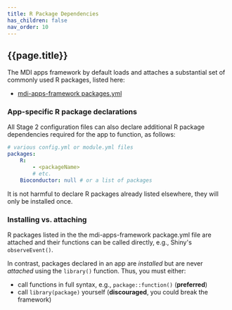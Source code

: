 ```yaml
---
title: R Package Dependencies
has_children: false
nav_order: 10
---
```


## {{page.title}}

The MDI apps framework by default loads and attaches a substantial
set of commonly used R packages, listed here:

- [mdi-apps-framework packages.yml](https://github.com/MiDataInt/mdi-apps-framework/blob/main/shiny/shared/global/packages/packages.yml)

### App-specific R package declarations

All Stage 2 configuration files can also declare additional R package dependencies
required for the app to function, as follows:

```yml
# various config.yml or module.yml files
packages:
    R:  
        - <packageName>
        # etc.
    Bioconductor: null # or a list of packages
```

It is not harmful to declare R packages already listed elsewhere, 
they will only be installed once.

### Installing vs. attaching

R packages listed in the the mdi-apps-framework package.yml file are attached and 
their functions can be called directly, e.g., Shiny's <code>observeEvent()</code>.

In contrast, packages declared in an app are _installed_ but are never _attached_ 
using the <code>library()</code> function. Thus, you must either:

- call functions in full syntax, e.g., `package::function()` (**preferred**)
- call `library(package)` yourself (**discouraged**, you could break the framework)
